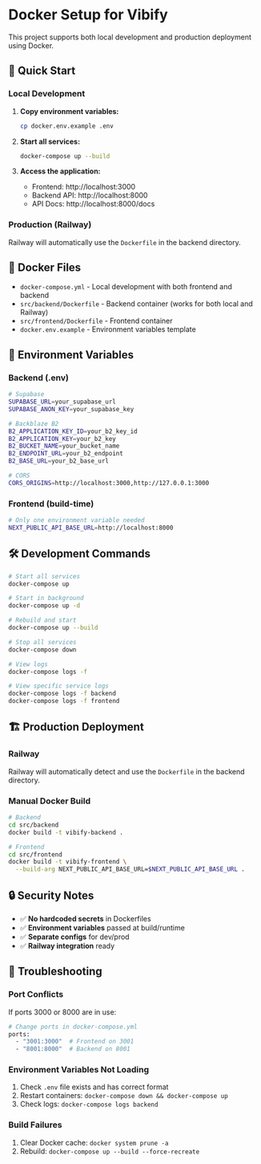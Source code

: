 # Docker Setup for Vibify

This project supports both local development and production deployment using Docker.

## 🚀 Quick Start

### Local Development

1. **Copy environment variables:**
   ```bash
   cp docker.env.example .env
   ```

2. **Start all services:**
   ```bash
   docker-compose up --build
   ```

3. **Access the application:**
   - Frontend: http://localhost:3000
   - Backend API: http://localhost:8000
   - API Docs: http://localhost:8000/docs

### Production (Railway)

Railway will automatically use the `Dockerfile` in the backend directory.

## 📁 Docker Files

- `docker-compose.yml` - Local development with both frontend and backend
- `src/backend/Dockerfile` - Backend container (works for both local and Railway)
- `src/frontend/Dockerfile` - Frontend container
- `docker.env.example` - Environment variables template

## 🔧 Environment Variables

### Backend (.env)
```bash
# Supabase
SUPABASE_URL=your_supabase_url
SUPABASE_ANON_KEY=your_supabase_key

# Backblaze B2
B2_APPLICATION_KEY_ID=your_b2_key_id
B2_APPLICATION_KEY=your_b2_key
B2_BUCKET_NAME=your_bucket_name
B2_ENDPOINT_URL=your_b2_endpoint
B2_BASE_URL=your_b2_base_url

# CORS
CORS_ORIGINS=http://localhost:3000,http://127.0.0.1:3000
```

### Frontend (build-time)
```bash
# Only one environment variable needed
NEXT_PUBLIC_API_BASE_URL=http://localhost:8000
```

## 🛠️ Development Commands

```bash
# Start all services
docker-compose up

# Start in background
docker-compose up -d

# Rebuild and start
docker-compose up --build

# Stop all services
docker-compose down

# View logs
docker-compose logs -f

# View specific service logs
docker-compose logs -f backend
docker-compose logs -f frontend
```

## 🏗️ Production Deployment

### Railway
Railway will automatically detect and use the `Dockerfile` in the backend directory.

### Manual Docker Build
```bash
# Backend
cd src/backend
docker build -t vibify-backend .

# Frontend
cd src/frontend
docker build -t vibify-frontend \
  --build-arg NEXT_PUBLIC_API_BASE_URL=$NEXT_PUBLIC_API_BASE_URL .
```

## 🔒 Security Notes

- ✅ **No hardcoded secrets** in Dockerfiles
- ✅ **Environment variables** passed at build/runtime
- ✅ **Separate configs** for dev/prod
- ✅ **Railway integration** ready

## 🐛 Troubleshooting

### Port Conflicts
If ports 3000 or 8000 are in use:
```bash
# Change ports in docker-compose.yml
ports:
  - "3001:3000"  # Frontend on 3001
  - "8001:8000"  # Backend on 8001
```

### Environment Variables Not Loading
1. Check `.env` file exists and has correct format
2. Restart containers: `docker-compose down && docker-compose up`
3. Check logs: `docker-compose logs backend`

### Build Failures
1. Clear Docker cache: `docker system prune -a`
2. Rebuild: `docker-compose up --build --force-recreate`
